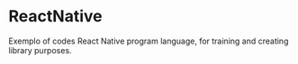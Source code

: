 # ReactNative
Exemplo of codes React Native program language, for training and creating library purposes.
